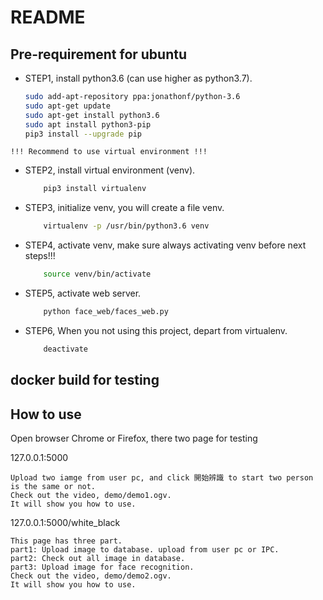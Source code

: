 # README

## Pre-requirement for ubuntu 

* STEP1, install python3.6 (can use higher as python3.7).
    ```sh
    sudo add-apt-repository ppa:jonathonf/python-3.6
    sudo apt-get update
    sudo apt-get install python3.6
    sudo apt install python3-pip
    pip3 install --upgrade pip
    ```

`!!! Recommend to use virtual environment !!!`

* STEP2, install virtual environment (venv).
    ```sh
        pip3 install virtualenv
    ```
    
* STEP3, initialize venv, you will create a file venv.
    ```sh
        virtualenv -p /usr/bin/python3.6 venv
    ```

* STEP4, activate venv, make sure always activating venv before next steps!!!
    ```sh
        source venv/bin/activate
    ```  
  
* STEP5, activate web server.
    ```sh
        python face_web/faces_web.py 
    ``` 
    
* STEP6, When you not using this project, depart from virtualenv.
    ```sh
        deactivate
    ``` 
## docker build for testing 
 
 
## How to use

Open browser Chrome or Firefox, there two page for testing 

127.0.0.1:5000

    Upload two iamge from user pc, and click 開始辨識 to start two person is the same or not.
    Check out the video, demo/demo1.ogv.
    It will show you how to use.  
127.0.0.1:5000/white_black 
  
    This page has three part.
    part1: Upload image to database. upload from user pc or IPC.
    part2: Check out all image in database.
    part3: Upload image for face recognition.
    Check out the video, demo/demo2.ogv.
    It will show you how to use. 